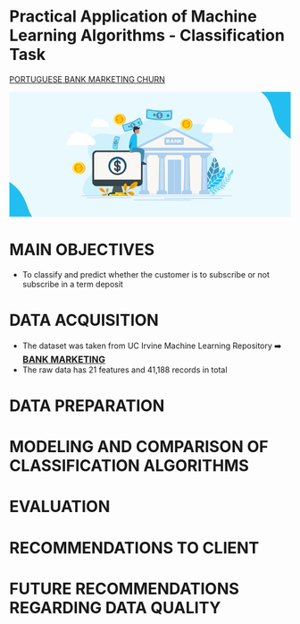 # Practical Application of Machine Learning Algorithms - Classification Task
<a href="https://github.com/kfmatovic716/BANK-MARKETING-CAMPAIGN.git">PORTUGUESE BANK MARKETING CHURN</a>

<img src="/images/bank.png"/>

# MAIN OBJECTIVES
<ul>
    <li>To classify and predict whether the customer is to subscribe or not subscribe in a term deposit</li>
</ul>

# DATA ACQUISITION
<ul>
    <li>The dataset was taken from UC Irvine Machine Learning Repository ➡️ <a href="https://archive.ics.uci.edu/dataset/222/bank+marketing"><strong style="font-size: 16px;">BANK MARKETING</strong></a></li>
    <li>The raw data has 21 features and 41,188 records in total</li>
</ul>

# DATA PREPARATION 

# MODELING AND COMPARISON OF CLASSIFICATION ALGORITHMS


# EVALUATION

# RECOMMENDATIONS TO CLIENT


# FUTURE RECOMMENDATIONS REGARDING DATA QUALITY
